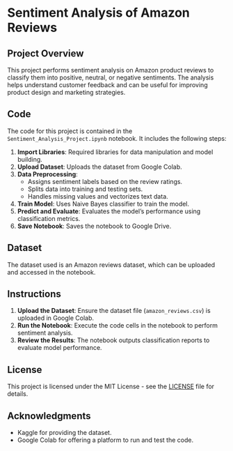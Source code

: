 # Sentiment Analysis of Amazon Reviews

## Project Overview

This project performs sentiment analysis on Amazon product reviews to classify them into positive, neutral, or negative sentiments. The analysis helps understand customer feedback and can be useful for improving product design and marketing strategies.

## Code

The code for this project is contained in the `Sentiment_Analysis_Project.ipynb` notebook. It includes the following steps:

1. **Import Libraries**: Required libraries for data manipulation and model building.
2. **Upload Dataset**: Uploads the dataset from Google Colab.
3. **Data Preprocessing**: 
   - Assigns sentiment labels based on the review ratings.
   - Splits data into training and testing sets.
   - Handles missing values and vectorizes text data.
4. **Train Model**: Uses Naive Bayes classifier to train the model.
5. **Predict and Evaluate**: Evaluates the model’s performance using classification metrics.
6. **Save Notebook**: Saves the notebook to Google Drive.

## Dataset

The dataset used is an Amazon reviews dataset, which can be uploaded and accessed in the notebook.

## Instructions

1. **Upload the Dataset**: Ensure the dataset file (`amazon_reviews.csv`) is uploaded in Google Colab.
2. **Run the Notebook**: Execute the code cells in the notebook to perform sentiment analysis.
3. **Review the Results**: The notebook outputs classification reports to evaluate model performance.

## License

This project is licensed under the MIT License - see the [LICENSE](LICENSE) file for details.

## Acknowledgments

- Kaggle for providing the dataset.
- Google Colab for offering a platform to run and test the code.

